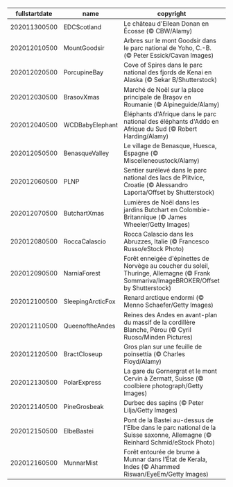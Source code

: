 |fullstartdate|name|copyright|title|image|
|--|--|--|--|--|
202011300500|EDCScotland|Le château d'Eilean Donan en Écosse (© CBW/Alamy)||![](/fr-CA/2020/12/202011300500EDCScotland.jpg)|
202012010500|MountGoodsir|Arbres sur le mont Goodsir dans le parc national de Yoho, C.-B. (© Peter Essick/Cavan Images)||![](/fr-CA/2020/12/202012010500MountGoodsir.jpg)|
202012020500|PorcupineBay|Cove of Spires dans le parc national des fjords de Kenai en Alaska (© Sekar B/Shutterstock)||![](/fr-CA/2020/12/202012020500PorcupineBay.jpg)|
202012030500|BrasovXmas|Marché de Noël sur la place principale de Braşov en Roumanie (© Alpineguide/Alamy)||![](/fr-CA/2020/12/202012030500BrasovXmas.jpg)|
202012040500|WCDBabyElephant|Éléphants d'Afrique dans le parc national des éléphants d'Addo en Afrique du Sud (© Robert Harding/Alamy)||![](/fr-CA/2020/12/202012040500WCDBabyElephant.jpg)|
202012050500|BenasqueValley|Le village de Benasque, Huesca, Espagne (© Miscelleneoustock/Alamy)||![](/fr-CA/2020/12/202012050500BenasqueValley.jpg)|
202012060500|PLNP|Sentier surélevé dans le parc national des lacs de Plitvice, Croatie (© Alessandro Laporta/Offset by Shutterstock)||![](/fr-CA/2020/12/202012060500PLNP.jpg)|
202012070500|ButchartXmas|Lumières de Noël dans les jardins Butchart en Colombie-Britannique (© James Wheeler/Getty Images)||![](/fr-CA/2020/12/202012070500ButchartXmas.jpg)|
202012080500|RoccaCalascio|Rocca Calascio dans les Abruzzes, Italie (© Francesco Russo/eStock Photo)||![](/fr-CA/2020/12/202012080500RoccaCalascio.jpg)|
202012090500|NarniaForest|Forêt enneigée d'épinettes de Norvège au coucher du soleil, Thuringe, Allemagne (© Frank Sommariva/ImageBROKER/Offset by Shutterstock)||![](/fr-CA/2020/12/202012090500NarniaForest.jpg)|
202012100500|SleepingArcticFox|Renard arctique endormi (© Menno Schaefer/Getty Images)||![](/fr-CA/2020/12/202012100500SleepingArcticFox.jpg)|
202012110500|QueenoftheAndes|Reines des Andes en avant-plan du massif de la cordillère Blanche, Pérou (© Cyril Ruoso/Minden Pictures)||![](/fr-CA/2020/12/202012110500QueenoftheAndes.jpg)|
202012120500|BractCloseup|Gros plan sur une feuille de poinsettia (© Charles Floyd/Alamy)||![](/fr-CA/2020/12/202012120500BractCloseup.jpg)|
202012130500|PolarExpress|La gare du Gornergrat et le mont Cervin à Zermatt, Suisse (© coolbiere photograph/Getty Images)||![](/fr-CA/2020/12/202012130500PolarExpress.jpg)|
202012140500|PineGrosbeak|Durbec des sapins (© Peter Lilja/Getty Images)||![](/fr-CA/2020/12/202012140500PineGrosbeak.jpg)|
202012150500|ElbeBastei|Pont de la Bastei au-dessus de l'Elbe dans le parc national de la Suisse saxonne, Allemagne (© Reinhard Schmid/eStock Photo)||![](/fr-CA/2020/12/202012150500ElbeBastei.jpg)|
202012160500|MunnarMist|Forêt entourée de brume à Munnar dans l’État de Kerala, Indes (© Ahammed Riswan/EyeEm/Getty Images)||![](/fr-CA/2020/12/202012160500MunnarMist.jpg)|
